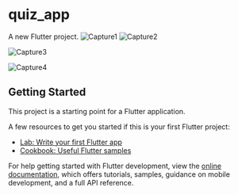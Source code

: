 # quiz_app

A new Flutter project.
![Capture1](https://github.com/98pritom/quiz-app/assets/91086144/84e60bac-d5ea-4721-9098-15a677e7319b)
![Capture2](https://github.com/98pritom/quiz-app/assets/91086144/255e9c94-3f1b-4688-aa8a-345b8a1181c2)

![Capture3](https://github.com/98pritom/quiz-app/assets/91086144/7e5f076f-9005-4d2e-b1f9-cf3e348cc720)

![Capture4](https://github.com/98pritom/quiz-app/assets/91086144/b996b8ad-6791-4a05-806f-8a96b78d817b)

## Getting Started

This project is a starting point for a Flutter application.

A few resources to get you started if this is your first Flutter project:

- [Lab: Write your first Flutter app](https://docs.flutter.dev/get-started/codelab)
- [Cookbook: Useful Flutter samples](https://docs.flutter.dev/cookbook)

For help getting started with Flutter development, view the
[online documentation](https://docs.flutter.dev/), which offers tutorials,
samples, guidance on mobile development, and a full API reference.
